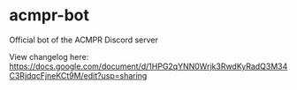 # acmpr-bot
Official bot of the ACMPR Discord server

View changelog here:
https://docs.google.com/document/d/1HPG2qYNN0Wrjk3RwdKyRadQ3M34C3RjdqcFjneKCt9M/edit?usp=sharing
